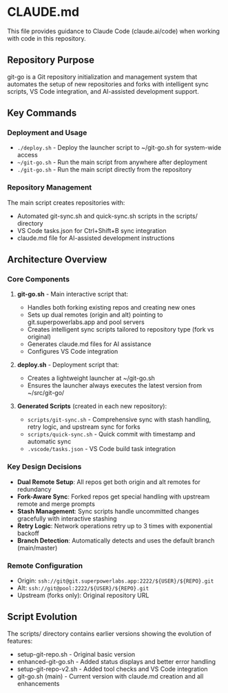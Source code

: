 # CLAUDE.md

This file provides guidance to Claude Code (claude.ai/code) when working with code in this repository.

## Repository Purpose

git-go is a Git repository initialization and management system that automates the setup of new repositories and forks with intelligent sync scripts, VS Code integration, and AI-assisted development support.

## Key Commands

### Deployment and Usage
- `./deploy.sh` - Deploy the launcher script to ~/git-go.sh for system-wide access
- `~/git-go.sh` - Run the main script from anywhere after deployment
- `./git-go.sh` - Run the main script directly from the repository

### Repository Management  
The main script creates repositories with:
- Automated git-sync.sh and quick-sync.sh scripts in the scripts/ directory
- VS Code tasks.json for Ctrl+Shift+B sync integration
- claude.md file for AI-assisted development instructions

## Architecture Overview

### Core Components

1. **git-go.sh** - Main interactive script that:
   - Handles both forking existing repos and creating new ones
   - Sets up dual remotes (origin and alt) pointing to git.superpowerlabs.app and pool servers
   - Creates intelligent sync scripts tailored to repository type (fork vs original)
   - Generates claude.md files for AI assistance
   - Configures VS Code integration

2. **deploy.sh** - Deployment script that:
   - Creates a lightweight launcher at ~/git-go.sh
   - Ensures the launcher always executes the latest version from ~/src/git-go/

3. **Generated Scripts** (created in each new repository):
   - `scripts/git-sync.sh` - Comprehensive sync with stash handling, retry logic, and upstream sync for forks
   - `scripts/quick-sync.sh` - Quick commit with timestamp and automatic sync
   - `.vscode/tasks.json` - VS Code build task integration

### Key Design Decisions

- **Dual Remote Setup**: All repos get both origin and alt remotes for redundancy
- **Fork-Aware Sync**: Forked repos get special handling with upstream remote and merge prompts
- **Stash Management**: Sync scripts handle uncommitted changes gracefully with interactive stashing
- **Retry Logic**: Network operations retry up to 3 times with exponential backoff
- **Branch Detection**: Automatically detects and uses the default branch (main/master)

### Remote Configuration

- Origin: `ssh://git@git.superpowerlabs.app:2222/${USER}/${REPO}.git`
- Alt: `ssh://git@pool:2222/${USER}/${REPO}.git`
- Upstream (forks only): Original repository URL

## Script Evolution

The scripts/ directory contains earlier versions showing the evolution of features:
- setup-git-repo.sh - Original basic version
- enhanced-git-go.sh - Added status displays and better error handling  
- setup-git-repo-v2.sh - Added tool checks and VS Code integration
- git-go.sh (main) - Current version with claude.md creation and all enhancements